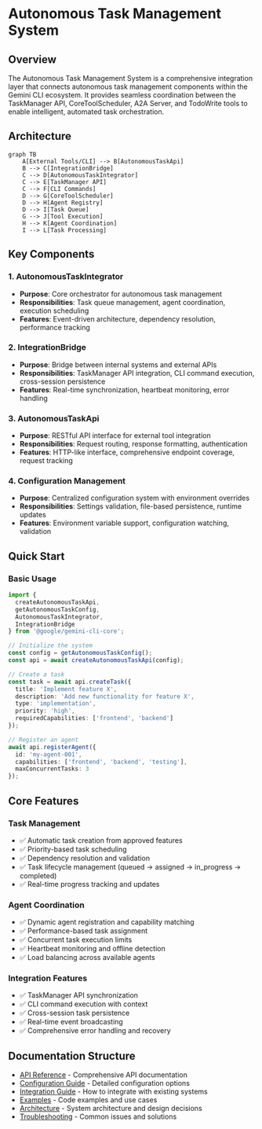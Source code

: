 # Autonomous Task Management System

## Overview

The Autonomous Task Management System is a comprehensive integration layer that connects autonomous task management components within the Gemini CLI ecosystem. It provides seamless coordination between the TaskManager API, CoreToolScheduler, A2A Server, and TodoWrite tools to enable intelligent, automated task orchestration.

## Architecture

```mermaid
graph TB
    A[External Tools/CLI] --> B[AutonomousTaskApi]
    B --> C[IntegrationBridge]
    C --> D[AutonomousTaskIntegrator]
    C --> E[TaskManager API]
    C --> F[CLI Commands]
    D --> G[CoreToolScheduler]
    D --> H[Agent Registry]
    D --> I[Task Queue]
    G --> J[Tool Execution]
    H --> K[Agent Coordination]
    I --> L[Task Processing]
```

## Key Components

### 1. AutonomousTaskIntegrator
- **Purpose**: Core orchestrator for autonomous task management
- **Responsibilities**: Task queue management, agent coordination, execution scheduling
- **Features**: Event-driven architecture, dependency resolution, performance tracking

### 2. IntegrationBridge
- **Purpose**: Bridge between internal systems and external APIs
- **Responsibilities**: TaskManager API integration, CLI command execution, cross-session persistence
- **Features**: Real-time synchronization, heartbeat monitoring, error handling

### 3. AutonomousTaskApi
- **Purpose**: RESTful API interface for external tool integration
- **Responsibilities**: Request routing, response formatting, authentication
- **Features**: HTTP-like interface, comprehensive endpoint coverage, request tracking

### 4. Configuration Management
- **Purpose**: Centralized configuration system with environment overrides
- **Responsibilities**: Settings validation, file-based persistence, runtime updates
- **Features**: Environment variable support, configuration watching, validation

## Quick Start

### Basic Usage

```typescript
import {
  createAutonomousTaskApi,
  getAutonomousTaskConfig,
  AutonomousTaskIntegrator,
  IntegrationBridge
} from '@google/gemini-cli-core';

// Initialize the system
const config = getAutonomousTaskConfig();
const api = await createAutonomousTaskApi(config);

// Create a task
const task = await api.createTask({
  title: 'Implement feature X',
  description: 'Add new functionality for feature X',
  type: 'implementation',
  priority: 'high',
  requiredCapabilities: ['frontend', 'backend']
});

// Register an agent
await api.registerAgent({
  id: 'my-agent-001',
  capabilities: ['frontend', 'backend', 'testing'],
  maxConcurrentTasks: 3
});
```

## Core Features

### Task Management
- ✅ Automatic task creation from approved features
- ✅ Priority-based task scheduling
- ✅ Dependency resolution and validation
- ✅ Task lifecycle management (queued → assigned → in_progress → completed)
- ✅ Real-time progress tracking and updates

### Agent Coordination
- ✅ Dynamic agent registration and capability matching
- ✅ Performance-based task assignment
- ✅ Concurrent task execution limits
- ✅ Heartbeat monitoring and offline detection
- ✅ Load balancing across available agents

### Integration Features
- ✅ TaskManager API synchronization
- ✅ CLI command execution with context
- ✅ Cross-session task persistence
- ✅ Real-time event broadcasting
- ✅ Comprehensive error handling and recovery

## Documentation Structure

- [API Reference](./api-reference.md) - Comprehensive API documentation
- [Configuration Guide](./configuration.md) - Detailed configuration options
- [Integration Guide](./integration.md) - How to integrate with existing systems
- [Examples](./examples/) - Code examples and use cases
- [Architecture](./architecture.md) - System architecture and design decisions
- [Troubleshooting](./troubleshooting.md) - Common issues and solutions

